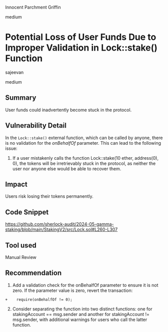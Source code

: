 Innocent Parchment Griffin

medium

# Potential Loss of User Funds Due to Improper Validation in Lock::stake() Function

sajeevan

medium

## Summary
User funds could inadvertently become stuck in the protocol.

## Vulnerability Detail
In the `Lock::stake()` external function, which can be called by anyone, there is no validation for the *onBehalfOf* parameter. This can lead to the following issue:
<br>
1. If a user mistakenly calls the function Lock::stake(10 ether, address(0), 0), the tokens will be irretrievably stuck in the protocol, as neither the user nor anyone else would be able to recover them.

## Impact
Users risk losing their tokens permanently.

## Code Snippet
https://github.com/sherlock-audit/2024-05-gamma-staking/blob/main/StakingV2/src/Lock.sol#L260-L307

## Tool used
Manual Review

## Recommendation
1. Add a validation check for the onBehalfOf parameter to ensure it is not zero. If the parameter value is zero, revert the transaction:
```solidity
+    require(onBehalfOf != 0);
```

2. Consider separating the function into two distinct functions: one for stakingAccount == msg.sender and another for stakingAccount != msg.sender, with additional warnings for users who call the latter function.